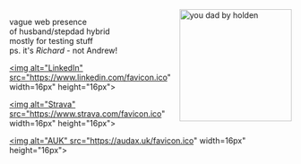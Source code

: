 <img align="right" width="200" alt="you dad by holden" src="https://ribena75.github.io/richard.andrew/assets/img/youdad2.png">

vague web presence  
of husband/stepdad hybrid  
mostly for testing stuff  
ps. it's *Richard* - not Andrew!

<a href="https://www.linkedin.com/in/richardandrew75/"><img alt="LinkedIn" src="https://www.linkedin.com/favicon.ico" width=16px" height="16px"></a>  

<a href="https://www.strava.com/athletes/43333745"><img alt="Strava" src="https://www.strava.com/favicon.ico" width=16px" height="16px"></a>  

<a href="https://audax.uk/results?memId=26444"><img alt="AUK" src="https://audax.uk/favicon.ico" width=16px" height="16px"></a>